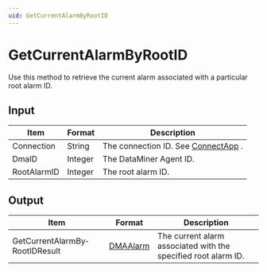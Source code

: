 ```yaml
---
uid: GetCurrentAlarmByRootID
---
```


# GetCurrentAlarmByRootID

Use this method to retrieve the current alarm associated with a particular root alarm ID.

## Input

| Item        | Format  | Description                                          |
|-------------|---------|------------------------------------------------------|
| Connection  | String  | The connection ID. See [ConnectApp](xref:ConnectApp) . |
| DmaID       | Integer | The DataMiner Agent ID.                              |
| RootAlarmID | Integer | The root alarm ID.                                   |

## Output

| Item                           | Format                                           | Description                                                    |
|--------------------------------|--------------------------------------------------|----------------------------------------------------------------|
| GetCurrentAlarmBy­RootIDResult | [DMAAlarm](xref:DMAAlarm) | The current alarm associated with the specified root alarm ID. |

